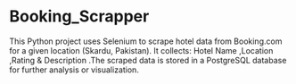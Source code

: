 # Booking_Scrapper
This Python project uses Selenium to scrape hotel data from Booking.com for a given location (Skardu, Pakistan). It collects:   Hotel Name  ,Location  ,Rating &amp; Description .The scraped data is stored in a PostgreSQL database for further analysis or visualization.
